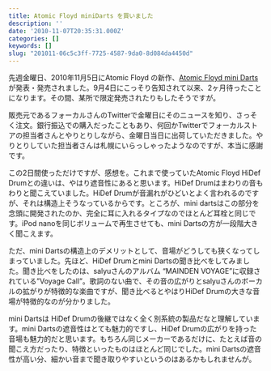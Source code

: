 ```yaml
---
title: Atomic Floyd miniDarts を買いました
description: ''
date: '2010-11-07T20:35:31.000Z'
categories: []
keywords: []
slug: "201011-06c5c3ff-7725-4587-9da0-8d084da4450d"
---
```

先週金曜日、2010年11月5日にAtomic Floyd の新作、[Atomic Floyd mini Darts](http://www.focal.co.jp/products/detail.php?product_id=383)が発表・発売されました。9月4日にこっそり告知されて以来、2ヶ月待ったことになります。その間、某所で限定発売されたりもしたそうですが。

販売元であるフォーカルさんのTwitterで金曜日にそのニュースを知り、さっそく注文。銀行振込での購入だったこともあり、何回かTwitterでフォーカルストアの担当者さんとやりとりしながら、金曜日当日に出荷していただきました。やりとりしていた担当者さんは札幌にいらっしゃったようなのですが、本当に感謝です。

この2日間使っただけですが、感想を。これまで使っていたAtomic Floyd HiDef Drumとの違いは、やはり遮音性にあると思います。HiDef Drumはまわりの音もわりと聞こえていました。HiDef Drumが音漏れがひどいとよく言われるのですが、それは構造上そうなっているからです。ところが、mini dartsはこの部分を念頭に開発されたのか、完全に耳に入れるタイプなのでほとんど耳栓と同じです。iPod nanoを同じボリュームで再生させても、mini Dartsの方が一段階大きく聞こえます。

ただ、mini Dartsの構造上のデメリットとして、音場がどうしても狭くなってしまっていました。先ほど、HiDef Drumとmini Dartsの聞き比べをしてみました。聞き比べをしたのは、salyuさんのアルバム “MAINDEN VOYAGE”に収録されている”Voyage Call”。歌詞のない曲で、その音の広がりとsalyuさんのボーカルの拡がりが特徴的な楽曲ですが、聞き比べるとやはりHiDef Drumの大きな音場が特徴的なのが分かりました。

mini Dartsは HiDef Drumの後継ではなく全く別系統の製品だなと理解しています。mini Dartsの遮音性はとても魅力的ですし、HiDef Drumの広がりを持った音場も魅力的だと思います。もちろん同じメーカーであるだけに、たとえば音の聞こえ方だったり、特徴といったものはほとんど同じでした。mini Dartsの遮音性が高い分、細かい音まで聞き取りやすいというのはあるかもしれませんが。